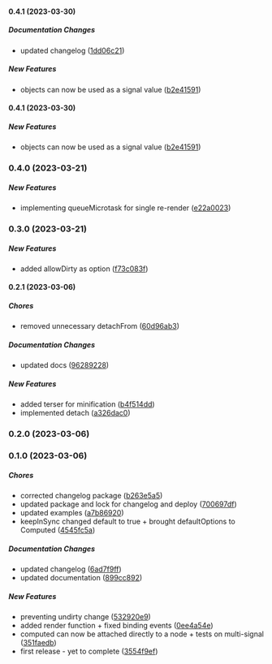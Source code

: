 #### 0.4.1 (2023-03-30)

##### Documentation Changes

*  updated changelog ([1dd06c21](https://github.com/Cadienvan/super-simple-signal/commit/1dd06c2119320582ae9626063ab20eba88cdfc74))

##### New Features

*  objects can now be used as a signal value ([b2e41591](https://github.com/Cadienvan/super-simple-signal/commit/b2e4159119d399dd6d027980c435ea292570574b))

#### 0.4.1 (2023-03-30)

##### New Features

*  objects can now be used as a signal value ([b2e41591](https://github.com/Cadienvan/super-simple-signal/commit/b2e4159119d399dd6d027980c435ea292570574b))

### 0.4.0 (2023-03-21)

##### New Features

*  implementing queueMicrotask for single re-render ([e22a0023](https://github.com/Cadienvan/super-simple-signal/commit/e22a0023c8e39d4c32fbaaf87992b66fad395b3f))

### 0.3.0 (2023-03-21)

##### New Features

*  added allowDirty as option ([f73c083f](https://github.com/Cadienvan/super-simple-signal/commit/f73c083fdfff62737f67fef5bd6e19d464252e19))

#### 0.2.1 (2023-03-06)

##### Chores

*  removed unnecessary detachFrom ([60d96ab3](https://github.com/Cadienvan/super-simple-signal/commit/60d96ab3bc483001ba0cff72e2bfe76f00b065b6))

##### Documentation Changes

*  updated docs ([96289228](https://github.com/Cadienvan/super-simple-signal/commit/9628922875762fc0327e4fbc706ff48075c83277))

##### New Features

*  added terser for minification ([b4f514dd](https://github.com/Cadienvan/super-simple-signal/commit/b4f514dd1de189878fb7cd88c89ad82a1a30a179))
*  implemented detach ([a326dac0](https://github.com/Cadienvan/super-simple-signal/commit/a326dac0f49e21db9ebc499a19316bdf6e306ecf))

### 0.2.0 (2023-03-06)

### 0.1.0 (2023-03-06)

##### Chores

*  corrected changelog package ([b263e5a5](https://github.com/Cadienvan/super-simple-signal/commit/b263e5a5744b01066bb6e0e94913e88fd5d67ba6))
*  updated package and lock for changelog and deploy ([700697df](https://github.com/Cadienvan/super-simple-signal/commit/700697dfeec157ad7a2f60262c7b1ee0559be6b5))
*  updated examples ([a7b86920](https://github.com/Cadienvan/super-simple-signal/commit/a7b869207ed4b451952086d3d483ab7df47a339d))
*  keepInSync changed default to true + brought defaultOptions to Computed ([4545fc5a](https://github.com/Cadienvan/super-simple-signal/commit/4545fc5a561df7423a863948ed2260dfee0457ee))

##### Documentation Changes

*  updated changelog ([6ad7f9ff](https://github.com/Cadienvan/super-simple-signal/commit/6ad7f9ff5e020b426225c2d4cc98239279b1ec70))
*  updated documentation ([899cc892](https://github.com/Cadienvan/super-simple-signal/commit/899cc892d65b8f80de9cf003cfe57b0bb7f8ef83))

##### New Features

*  preventing undirty change ([532920e9](https://github.com/Cadienvan/super-simple-signal/commit/532920e9100f048b492bfd0b9ce0057b66051457))
*  added render function + fixed binding events ([0ee4a54e](https://github.com/Cadienvan/super-simple-signal/commit/0ee4a54e4919f5730bf1b8d8438a70e6e99809ce))
*  computed can now be attached directly to a node + tests on multi-signal ([351faedb](https://github.com/Cadienvan/super-simple-signal/commit/351faedb9fef31cbee510918b3b7306ed8b89fa8))
*  first release - yet to complete ([3554f9ef](https://github.com/Cadienvan/super-simple-signal/commit/3554f9efed62320490e718c756172705e1134261))

